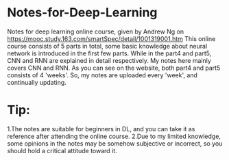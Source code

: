 # Notes-for-Deep-Learning
Notes for deep learning online course, given by Andrew Ng on https://mooc.study.163.com/smartSpec/detail/1001319001.htm
This online course consists of 5 parts in total, some basic knowledge about neural network is introduced in the first few parts. While in the part4 and part5, CNN and RNN are explained in detail respectively. 
My notes here mainly covers CNN and RNN. As you can see on the website, both part4 and part5 consists of 4 'weeks'. So, my notes are uploaded every 'week', and continually updating.

# Tip:
1.The notes are suitable for beginners in DL, and you can take it as reference after attending the online course.
2.Due to my limited knowledge, some opinions in the notes may be somehow subjective or incorrect, so you should hold a critical attitude toward it.
